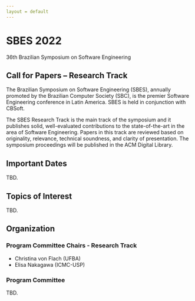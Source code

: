 ```yaml
---
layout = default
---
```


# SBES 2022
36th Brazilian Symposium on Software Engineering

## Call for Papers – Research Track

The Brazilian Symposium on Software Engineering (SBES), 
annually promoted by the Brazilian Computer Society (SBC), 
is the premier Software Engineering conference in Latin America. 
SBES is held in conjunction with CBSoft. 

The SBES Research Track is the main track of the symposium and it publishes solid, 
well-evaluated contributions to the state-of-the-art in the area of Software Engineering. 
Papers in this track are reviewed based on originality, relevance, technical soundness, and clarity of presentation. 
The symposium proceedings will be published in the ACM Digital Library.

## Important Dates

TBD.

## Topics of Interest

TBD.

## Organization

### Program Committee Chairs - Research Track

+ Christina von Flach (UFBA)
+ Elisa Nakagawa (ICMC-USP)


### Program Committee

TBD.
